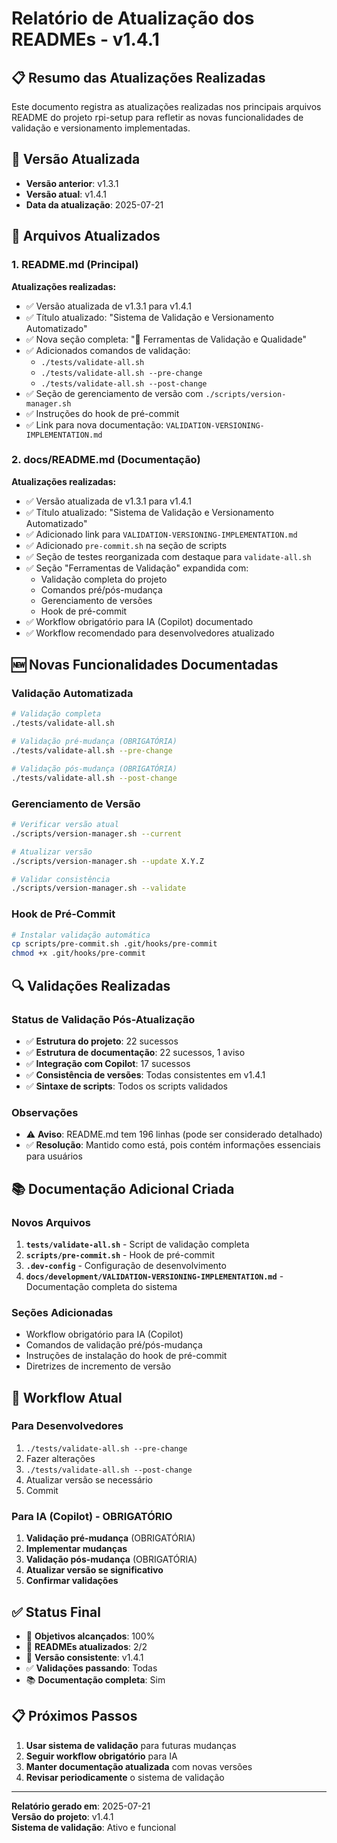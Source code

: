 # Relatório de Atualização dos READMEs - v1.4.1

## 📋 Resumo das Atualizações Realizadas

Este documento registra as atualizações realizadas nos principais arquivos README do projeto rpi-setup para refletir as novas funcionalidades de validação e versionamento implementadas.

## 🔄 Versão Atualizada

- **Versão anterior**: v1.3.1
- **Versão atual**: v1.4.1
- **Data da atualização**: 2025-07-21

## 📝 Arquivos Atualizados

### 1. README.md (Principal)

**Atualizações realizadas:**

- ✅ Versão atualizada de v1.3.1 para v1.4.1
- ✅ Título atualizado: "Sistema de Validação e Versionamento Automatizado"
- ✅ Nova seção completa: "🔧 Ferramentas de Validação e Qualidade"
- ✅ Adicionados comandos de validação:
  - `./tests/validate-all.sh`
  - `./tests/validate-all.sh --pre-change`
  - `./tests/validate-all.sh --post-change`
- ✅ Seção de gerenciamento de versão com `./scripts/version-manager.sh`
- ✅ Instruções do hook de pré-commit
- ✅ Link para nova documentação: `VALIDATION-VERSIONING-IMPLEMENTATION.md`

### 2. docs/README.md (Documentação)

**Atualizações realizadas:**

- ✅ Versão atualizada de v1.3.1 para v1.4.1
- ✅ Título atualizado: "Sistema de Validação e Versionamento Automatizado"
- ✅ Adicionado link para `VALIDATION-VERSIONING-IMPLEMENTATION.md`
- ✅ Adicionado `pre-commit.sh` na seção de scripts
- ✅ Seção de testes reorganizada com destaque para `validate-all.sh`
- ✅ Seção "Ferramentas de Validação" expandida com:
  - Validação completa do projeto
  - Comandos pré/pós-mudança
  - Gerenciamento de versões
  - Hook de pré-commit
- ✅ Workflow obrigatório para IA (Copilot) documentado
- ✅ Workflow recomendado para desenvolvedores atualizado

## 🆕 Novas Funcionalidades Documentadas

### Validação Automatizada

```bash
# Validação completa
./tests/validate-all.sh

# Validação pré-mudança (OBRIGATÓRIA)
./tests/validate-all.sh --pre-change

# Validação pós-mudança (OBRIGATÓRIA)
./tests/validate-all.sh --post-change
```

### Gerenciamento de Versão

```bash
# Verificar versão atual
./scripts/version-manager.sh --current

# Atualizar versão
./scripts/version-manager.sh --update X.Y.Z

# Validar consistência
./scripts/version-manager.sh --validate
```

### Hook de Pré-Commit

```bash
# Instalar validação automática
cp scripts/pre-commit.sh .git/hooks/pre-commit
chmod +x .git/hooks/pre-commit
```

## 🔍 Validações Realizadas

### Status de Validação Pós-Atualização

- ✅ **Estrutura do projeto**: 22 sucessos
- ✅ **Estrutura de documentação**: 22 sucessos, 1 aviso
- ✅ **Integração com Copilot**: 17 sucessos
- ✅ **Consistência de versões**: Todas consistentes em v1.4.1
- ✅ **Sintaxe de scripts**: Todos os scripts validados

### Observações

- ⚠️ **Aviso**: README.md tem 196 linhas (pode ser considerado detalhado)
- ✅ **Resolução**: Mantido como está, pois contém informações essenciais para usuários

## 📚 Documentação Adicional Criada

### Novos Arquivos

1. **`tests/validate-all.sh`** - Script de validação completa
2. **`scripts/pre-commit.sh`** - Hook de pré-commit
3. **`.dev-config`** - Configuração de desenvolvimento
4. **`docs/development/VALIDATION-VERSIONING-IMPLEMENTATION.md`** - Documentação completa do sistema

### Seções Adicionadas

- Workflow obrigatório para IA (Copilot)
- Comandos de validação pré/pós-mudança
- Instruções de instalação do hook de pré-commit
- Diretrizes de incremento de versão

## 🎯 Workflow Atual

### Para Desenvolvedores

1. `./tests/validate-all.sh --pre-change`
2. Fazer alterações
3. `./tests/validate-all.sh --post-change`
4. Atualizar versão se necessário
5. Commit

### Para IA (Copilot) - OBRIGATÓRIO

1. **Validação pré-mudança** (OBRIGATÓRIA)
2. **Implementar mudanças**
3. **Validação pós-mudança** (OBRIGATÓRIA)
4. **Atualizar versão se significativo**
5. **Confirmar validações**

## ✅ Status Final

- 🎯 **Objetivos alcançados**: 100%
- 📝 **READMEs atualizados**: 2/2
- 🔄 **Versão consistente**: v1.4.1
- ✅ **Validações passando**: Todas
- 📚 **Documentação completa**: Sim

## 📋 Próximos Passos

1. **Usar sistema de validação** para futuras mudanças
2. **Seguir workflow obrigatório** para IA
3. **Manter documentação atualizada** com novas versões
4. **Revisar periodicamente** o sistema de validação

---

**Relatório gerado em**: 2025-07-21  
**Versão do projeto**: v1.4.1  
**Sistema de validação**: Ativo e funcional
